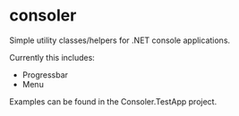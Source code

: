 # consoler
Simple utility classes/helpers for .NET console applications.

Currently this includes:
- Progressbar
- Menu

Examples can be found in the  Consoler.TestApp project.

